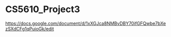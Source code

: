 # CS5610_Project3

https://docs.google.com/document/d/1xXGJca8NMBvDBY70ifGFQwbe7bXezSXdCFg1qPuioGk/edit
